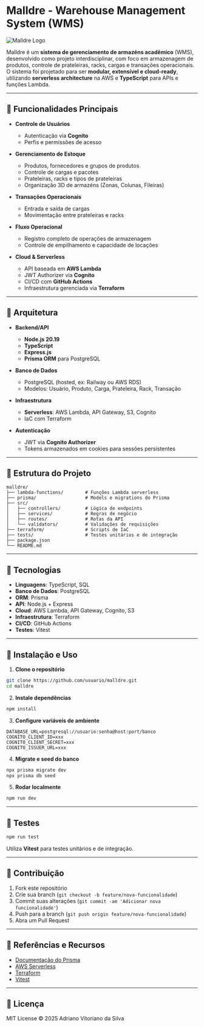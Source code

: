 # Malldre -  Warehouse Management System (WMS)

![Malldre Logo](link_para_logo_opcional)

Malldre é um **sistema de gerenciamento de armazéns acadêmico** (WMS), desenvolvido como projeto interdisciplinar, com foco em armazenagem de produtos, controle de prateleiras, racks, cargas e transações operacionais. O sistema foi projetado para ser **modular, extensível e cloud-ready**, utilizando **serverless architecture** na AWS e **TypeScript** para APIs e funções Lambda.

---

## 🔹 Funcionalidades Principais

* **Controle de Usuários**

  * Autenticação via **Cognito**
  * Perfis e permissões de acesso
* **Gerenciamento de Estoque**

  * Produtos, fornecedores e grupos de produtos
  * Controle de cargas e pacotes
  * Prateleiras, racks e tipos de prateleiras
  * Organização 3D de armazéns (Zonas, Colunas, Fileiras)
* **Transações Operacionais**

  * Entrada e saída de cargas
  * Movimentação entre prateleiras e racks
* **Fluxo Operacional**

  * Registro completo de operações de armazenagem
  * Controle de empilhamento e capacidade de locações
* **Cloud & Serverless**

  * API baseada em **AWS Lambda**
  * JWT Authorizer via **Cognito**
  * CI/CD com **GitHub Actions**
  * Infraestrutura gerenciada via **Terraform**

---

## 🔹 Arquitetura

* **Backend/API**

  * **Node.js 20.19**
  * **TypeScript**
  * **Express.js**
  * **Prisma ORM** para PostgreSQL
* **Banco de Dados**

  * PostgreSQL (hosted, ex: Railway ou AWS RDS)
  * Modelos: Usuário, Produto, Carga, Prateleira, Rack, Transação
* **Infraestrutura**

  * **Serverless**: AWS Lambda, API Gateway, S3, Cognito
  * IaC com Terraform
* **Autenticação**

  * JWT via **Cognito Authorizer**
  * Tokens armazenados em cookies para sessões persistentes

---

## 🔹 Estrutura do Projeto

```
malldre/
├── lambda-functions/        # Funções Lambda serverless
├── prisma/                  # Models e migrations do Prisma
├── src/
│   ├── controllers/         # Lógica de endpoints
│   ├── services/            # Regras de negócio
│   ├── routes/              # Rotas da API
│   └── validators/          # Validações de requisições
├── terraform/               # Scripts de IaC
├── tests/                   # Testes unitários e de integração
├── package.json
└── README.md
```

---

## 🔹 Tecnologias

* **Linguagens**: TypeScript, SQL
* **Banco de Dados**: PostgreSQL
* **ORM**: Prisma
* **API**: Node.js + Express
* **Cloud**: AWS Lambda, API Gateway, Cognito, S3
* **Infraestrutura**: Terraform
* **CI/CD**: GitHub Actions
* **Testes**: Vitest

---

## 🔹 Instalação e Uso

1. **Clone o repositório**

```bash
git clone https://github.com/usuario/malldre.git
cd malldre
```

2. **Instale dependências**

```bash
npm install
```

3. **Configure variáveis de ambiente**

```env
DATABASE_URL=postgresql://usuario:senha@host:port/banco
COGNITO_CLIENT_ID=xxx
COGNITO_CLIENT_SECRET=xxx
COGNITO_ISSUER_URL=xxx
```

4. **Migrate e seed do banco**

```bash
npx prisma migrate dev
npx prisma db seed
```

5. **Rodar localmente**

```bash
npm run dev
```

---

## 🔹 Testes

```bash
npm run test
```

Utiliza **Vitest** para testes unitários e de integração.

---

## 🔹 Contribuição

1. Fork este repositório
2. Crie sua branch (`git checkout -b feature/nova-funcionalidade`)
3. Commit suas alterações (`git commit -am 'Adicionar nova funcionalidade'`)
4. Push para a branch (`git push origin feature/nova-funcionalidade`)
5. Abra um Pull Request

---

## 🔹 Referências e Recursos

* [Documentação do Prisma](https://www.prisma.io/docs/)
* [AWS Serverless](https://aws.amazon.com/serverless/)
* [Terraform](https://www.terraform.io/)
* [Vitest](https://vitest.dev/)

---

## 🔹 Licença

MIT License © 2025 Adriano Vitoriano da Silva
